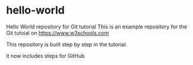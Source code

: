 # hello-world
Hello World repository for Git tutorial
This is an example repository for the Git tutoial on https://www.w3schools.com

This repository is built step by step in the tutorial. 

it now includes steps for GitHub
